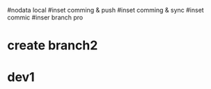 #nodata local
#inset comming & push
#inset comming & sync
#inset commic
#inser branch pro
# create branch2
# dev1